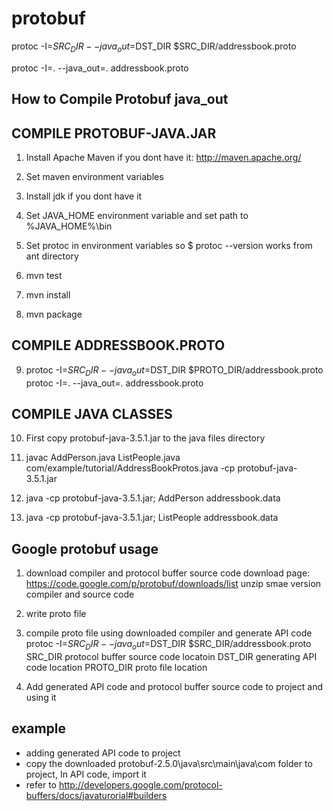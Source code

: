 # protobuf
protoc -I=$SRC_DIR --java_out=$DST_DIR $SRC_DIR/addressbook.proto

protoc -I=. --java_out=. addressbook.proto

## How to Compile Protobuf java_out
## COMPILE PROTOBUF-JAVA.JAR
1. Install Apache Maven if you dont have it: http://maven.apache.org/

2. Set maven environment variables

3. Install jdk if you dont have it

4. Set JAVA_HOME environment variable and set path to %JAVA_HOME%\bin

5. Set protoc in environment variables so $ protoc --version works from ant directory

6. mvn test

7. mvn install

8. mvn package

## COMPILE ADDRESSBOOK.PROTO 
9. protoc -I=$SRC_DIR --java_out=$DST_DIR $PROTO_DIR/addressbook.proto
protoc -I=. --java_out=. addressbook.proto

## COMPILE JAVA CLASSES
10. First copy protobuf-java-3.5.1.jar to the java files directory

11. javac AddPerson.java ListPeople.java com/example/tutorial/AddressBookProtos.java -cp protobuf-java-3.5.1.jar

12. java -cp protobuf-java-3.5.1.jar; AddPerson addressbook.data

13. java -cp protobuf-java-3.5.1.jar; ListPeople addressbook.data

## Google protobuf usage
1. download compiler and protocol buffer source code
   download page: https://code.google.com/p/protobuf/downloads/list
   unzip smae version compiler and source code

2. write proto file

3. compile proto file using downloaded compiler and generate API code
   protoc -I=$SRC_DIR --java_out=$DST_DIR $SRC_DIR/addressbook.proto
          SRC_DIR protocol buffer source code locatoin
		  DST_DIR generating API code location 
		  PROTO_DIR proto file location
		  
4. Add generated API code and protocol buffer source code to project and using it


## example ##
- adding generated API code to project
- copy the downloaded protobuf-2.5.0\java\src\main\java\com folder to project, In API code, import it
- refer to http://developers.google.com/protocol-buffers/docs/javaturorial#builders
